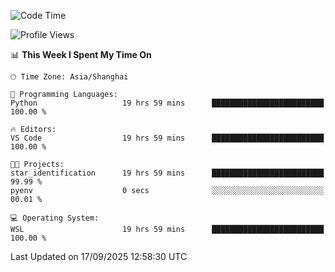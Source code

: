 <!--START_SECTION:waka-->
![Code Time](http://img.shields.io/badge/Code%20Time-3%2C118%20hrs%2046%20mins-blue)

![Profile Views](http://img.shields.io/badge/Profile%20Views-42-blue)

📊 **This Week I Spent My Time On** 

```text
🕑︎ Time Zone: Asia/Shanghai

💬 Programming Languages: 
Python                   19 hrs 59 mins      █████████████████████████   100.00 % 

🔥 Editors: 
VS Code                  19 hrs 59 mins      █████████████████████████   100.00 % 

🐱‍💻 Projects: 
star_identification      19 hrs 59 mins      █████████████████████████   99.99 % 
pyenv                    0 secs              ░░░░░░░░░░░░░░░░░░░░░░░░░   00.01 % 

💻 Operating System: 
WSL                      19 hrs 59 mins      █████████████████████████   100.00 % 
```


 Last Updated on 17/09/2025 12:58:30 UTC
<!--END_SECTION:waka-->